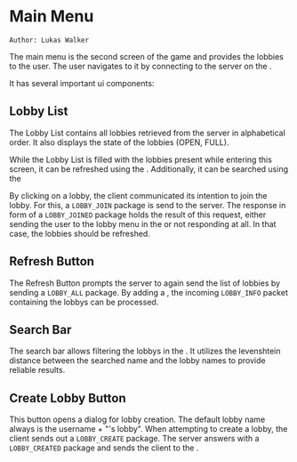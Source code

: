 # Main Menu

`Author: Lukas Walker`

The main menu is the second screen of the game and provides the lobbies to the user. The user navigates
to it by connecting to the server on the [](SplashScreen.md).

It has several important ui components:

## Lobby List

The Lobby List contains all lobbies retrieved from the server in alphabetical order. It also displays the
state of the lobbies (OPEN, FULL).

While the Lobby List is filled with the lobbies present while entering this screen, it can be
refreshed using the [](MainMenu.md#refresh-button).
Additionally, it can be searched using the [](MainMenu.md#search-bar)

By clicking on a lobby, the client communicated its intention to join the lobby. For this, a `LOBBY_JOIN` package is
send to the server. The response in form of a `LOBBY_JOINED` package holds the result of this request, either sending
the user to the lobby menu in the [](GameScreen.md) or not responding at all. In that case, the lobbies should be
refreshed.

## Refresh Button

The Refresh Button prompts the server to again send the list of lobbies by sending a `LOBBY_ALL` package.
By adding a [](Networking.md#packet-handler), the incoming `LOBBY_INFO` packet containing the lobbys can be processed.

## Search Bar

The search bar allows filtering the lobbys in the [](MainMenu.md#lobby-list). It utilizes the levenshtein distance
between the searched name and the lobby names to provide reliable results.

## Create Lobby Button

This button opens a dialog for lobby creation. The default lobby name always is the username + "'s lobby".
When attempting to create a lobby, the client sends out a `LOBBY_CREATE` package.
The server answers with a `LOBBY_CREATED` package and sends the client to the [](GameScreen.md).